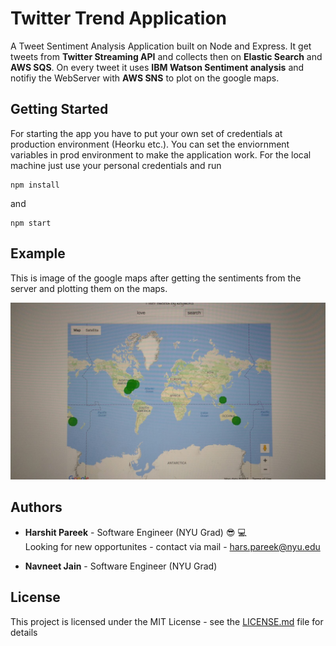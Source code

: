 # Twitter Trend Application
A Tweet Sentiment Analysis Application built on Node and Express. It get
tweets from **Twitter Streaming API** and collects then on **Elastic Search** and **AWS SQS**. On every tweet it uses **IBM Watson Sentiment analysis** and notifiy the WebServer with **AWS SNS** to plot on the google maps.

## Getting Started

For starting the app you have to put your own set of credentials at production environment (Heorku etc.). You can set the enviornment variables in prod environment to make the application work. For the local machine just use your personal credentials and run

```
npm install
```
and 

```
npm start
```

## Example

This is image of the google maps after getting the sentiments from the server and plotting them on the maps.

![alt Goolge map Image](/images/sampleImage.jpeg?raw=true "Green for positive, red for negitive and blue for neutral") 

## Authors

* **Harshit Pareek** - Software Engineer (NYU Grad) :sunglasses: :computer:
<br />Looking for new opportunites - contact via mail - hars.pareek@nyu.edu

* **Navneet Jain** - Software Engineer (NYU Grad)

## License

This project is licensed under the MIT License - see the [LICENSE.md](LICENSE.md) file for details